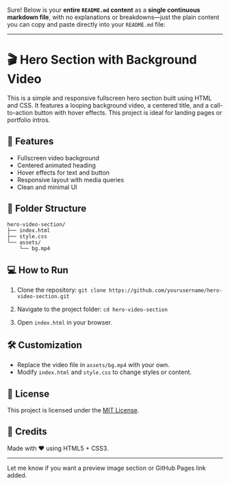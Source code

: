 Sure! Below is your **entire `README.md` content** as a **single continuous markdown file**, with no explanations or breakdowns—just the plain content you can copy and paste directly into your `README.md` file:

---

# 🎬 Hero Section with Background Video

This is a simple and responsive fullscreen hero section built using HTML and CSS. It features a looping background video, a centered title, and a call-to-action button with hover effects. This project is ideal for landing pages or portfolio intros.

## 🚀 Features

* Fullscreen video background
* Centered animated heading
* Hover effects for text and button
* Responsive layout with media queries
* Clean and minimal UI

## 📁 Folder Structure

```
hero-video-section/
├── index.html
├── style.css
└── assets/
    └── bg.mp4
```

## 💻 How to Run

1. Clone the repository:
   `git clone https://github.com/yourusername/hero-video-section.git`

2. Navigate to the project folder:
   `cd hero-video-section`

3. Open `index.html` in your browser.

## 🛠️ Customization

* Replace the video file in `assets/bg.mp4` with your own.
* Modify `index.html` and `style.css` to change styles or content.

## 📄 License

This project is licensed under the [MIT License](LICENSE).

## 🙌 Credits

Made with ❤️ using HTML5 + CSS3.

---

Let me know if you want a preview image section or GitHub Pages link added.
